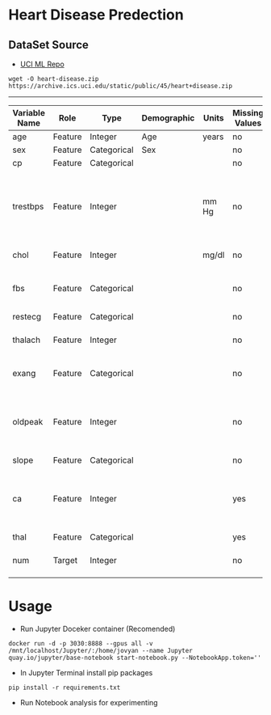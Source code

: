 # Heart Disease Predection

## DataSet Source
- [UCI ML Repo](https://archive.ics.uci.edu/ml/datasets/heart+Disease)
```shell
wget -O heart-disease.zip https://archive.ics.uci.edu/static/public/45/heart+disease.zip
```
------------------------------------------------------------------------------------
| Variable Name | Role    | Type        | Demographic |  Units | Missing Values | Description |
| --------------| ------- | ----------- | ----------- | ------ | -------------- | ----------- |
| age           | Feature | Integer     | Age         | years  | no             |             |
| sex           | Feature | Categorical | Sex         |        | no             |             |
| cp            | Feature | Categorical |             |        | no             |             |
| trestbps      | Feature | Integer     |             | mm Hg  | no             | Resting Blood Pressure (on admission to the hospital) |
| chol          | Feature | Integer     |             | mg/dl  | no             | Serum Cholestoral |
| fbs           | Feature | Categorical |             |        | no             | Fasting Blood Sugar > 120 mg/dl |
| restecg       | Feature | Categorical |             |        | no             |             |
| thalach       | Feature | Integer     |             |        | no             | Maximum Heart Rate Achieved |
| exang         | Feature | Categorical |             |        | no             | Exercise Induced Angina |
| oldpeak       | Feature | Integer     |             |        | no             | ST Depression Induced by Exercise Relative to Rest |
| slope         | Feature | Categorical |             |        | no             |             |
| ca            | Feature | Integer     |             |        | yes            | Number of Major Vessels (0-3) Colored by Flourosopy |
| thal          | Feature | Categorical |             |        | yes            |             |
| num           | Target  | Integer     |             |        | no             | Diagnosis of Heart Disease |

# Usage
- Run Jupyter Doceker container (Recomended)
```shell
docker run -d -p 3030:8888 --gpus all -v /mnt/localhost/Jupyter/:/home/jovyan --name Jupyter quay.io/jupyter/base-notebook start-notebook.py --NotebookApp.token=''
```
- In Jupyter Terminal install pip packages
```shell
pip install -r requirements.txt 
```
- Run Notebook analysis for experimenting
